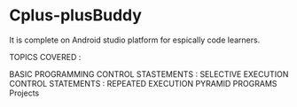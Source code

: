 # Cplus-plusBuddy
It is complete on Android studio platform for espically code learners.

TOPICS COVERED :

BASIC PROGRAMMING
CONTROL STASTEMENTS : SELECTIVE EXECUTION
CONTROL STATEMENTS : REPEATED EXECUTION
PYRAMID PROGRAMS
Projects
